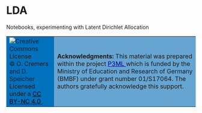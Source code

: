 # LDA

Notebooks, experimenting with Latent Dirichlet Allocation

<table style="width:100%;text-align:left">
  <tr>
      <td style="text-align:left;background-color:#0071bd">
        <a rel="license" href="http://creativecommons.org/licenses/by-nc/4.0/">
            <img alt="Creative Commons License" style="border-width:0;float:left;padding-right:10pt" src="https://i.creativecommons.org/l/by-nc/4.0/88x31.png" />
        </a>
        <br/>
        &copy; O. Cremers and D. Speicher<br/>
        Licensed under a 
        <a rel="license" href="http://creativecommons.org/licenses/by-nc/4.0/" style="color:black">
        CC BY-NC 4.0
        </a>.
      </td>
      <td style="text-align:left;background-color:#66a5d1">
          <b>Acknowledgments:</b>
          This material was prepared within the project
          <a href="http://www.b-it-center.de/b-it-programmes/teaching-material/p3ml/" style="color:darkblue">
              P3ML
          </a> 
          which is funded by the Ministry of Education and Research of Germany (BMBF)
          under grant number 01/S17064. The authors gratefully acknowledge this support.
      </td>
  </tr>
</table>
